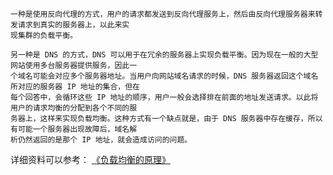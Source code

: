 
```
一种是使用反向代理的方式，用户的请求都发送到反向代理服务上，然后由反向代理服务器来转发请求到真实的服务器上，以此来实
现集群的负载平衡。

另一种是 DNS 的方式，DNS 可以用于在冗余的服务器上实现负载平衡。因为现在一般的大型网站使用多台服务器提供服务，因此一
个域名可能会对应多个服务器地址。当用户向网站域名请求的时候，DNS 服务器返回这个域名所对应的服务器 IP 地址的集合，但在
每个回答中，会循环这些 IP 地址的顺序，用户一般会选择排在前面的地址发送请求。以此将用户的请求均衡的分配到各个不同的服
务器上，这样来实现负载均衡。这种方式有一个缺点就是，由于 DNS 服务器中存在缓存，所以有可能一个服务器出现故障后，域名解
析仍然返回的是那个 IP 地址，就会造成访问的问题。
```

详细资料可以参考：
[《负载均衡的原理》](https://mp.weixin.qq.com/s?__biz=MzA5Njc2OTg4NQ==&mid=2247483870&idx=1&sn=bab36544ec62c394c104df699cf85154&chksm=90aa43eca7ddcafa01634cefee12fd8a332250d3f49d8b6647f536c215ac297e4b6a53af8253#rd)

